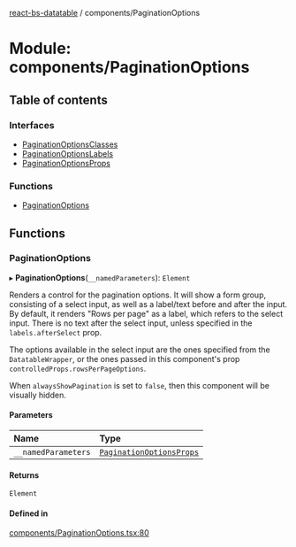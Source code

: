 [react-bs-datatable](../README.md) / components/PaginationOptions

# Module: components/PaginationOptions

## Table of contents

### Interfaces

- [PaginationOptionsClasses](../interfaces/components_PaginationOptions.PaginationOptionsClasses.md)
- [PaginationOptionsLabels](../interfaces/components_PaginationOptions.PaginationOptionsLabels.md)
- [PaginationOptionsProps](../interfaces/components_PaginationOptions.PaginationOptionsProps.md)

### Functions

- [PaginationOptions](components_PaginationOptions.md#paginationoptions)

## Functions

### PaginationOptions

▸ **PaginationOptions**(`__namedParameters`): `Element`

Renders a control for the pagination options. It will show a form group, consisting of
a select input, as well as a label/text before and after the input. By default,
it renders "Rows per page" as a label, which refers to the select input. There is no
text after the select input, unless specified in the `labels.afterSelect` prop.

The options available in the select input are the ones specified from the `DatatableWrapper`,
or the ones passed in this component's prop `controlledProps.rowsPerPageOptions`.

When `alwaysShowPagination` is set to `false`, then this component will be visually hidden.

#### Parameters

| Name | Type |
| :------ | :------ |
| `__namedParameters` | [`PaginationOptionsProps`](../interfaces/components_PaginationOptions.PaginationOptionsProps.md) |

#### Returns

`Element`

#### Defined in

[components/PaginationOptions.tsx:80](https://github.com/imballinst/react-bs-datatable/blob/ab946d1/src/components/PaginationOptions.tsx#L80)
